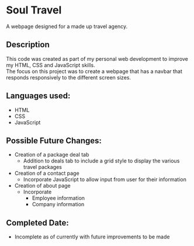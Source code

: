 # Soul Travel
A webpage designed for a made up travel agency. 

## Description
This code was created as part of my personal web development to improve my HTML, CSS and JavaScript skills. </br>
The focus on this project was to create a webpage that has a navbar that responds responsively to the different screen sizes. 


## Languages used:
* HTML
* CSS
* JavaScript

## Possible Future Changes:
* Creation of a package deal tab
  * Addition to deals tab to include a grid style to display the various travel packages
* Creation of a contact page
  * Incorporate JavaScript to allow input from user for their information
* Creation of about page
  * Incorporate
      * Employee information
      * Company information
  
## Completed Date:
* Incomplete as of currently with future improvements to be made
